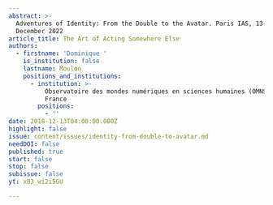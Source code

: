 ```yaml
---
abstract: >-
  Adventures of Identity: From the Double to the Avatar. Paris IAS, 13-14
  December 2022
article_title: The Art of Acting Somewhere Else
authors:
  - firstname: 'Dominique '
    is_institution: false
    lastname: Moulon
    positions_and_institutions:
      - institution: >-
          Observatoire des mondes numériques en sciences humaines (OMNSH),
          France
        positions:
          - ''
date: 2018-12-13T04:00:00.000Z
highlight: false
issue: content/issues/identity-from-double-to-avatar.md
needDOI: false
published: true
start: false
stop: false
subissue: false
yt: x83_wi2i5GU

---
```

<Youtube yt="x83_wi2i5GU" caption="The Art of Acting Somewhere Else" start="false" stop="false"></Youtube>
